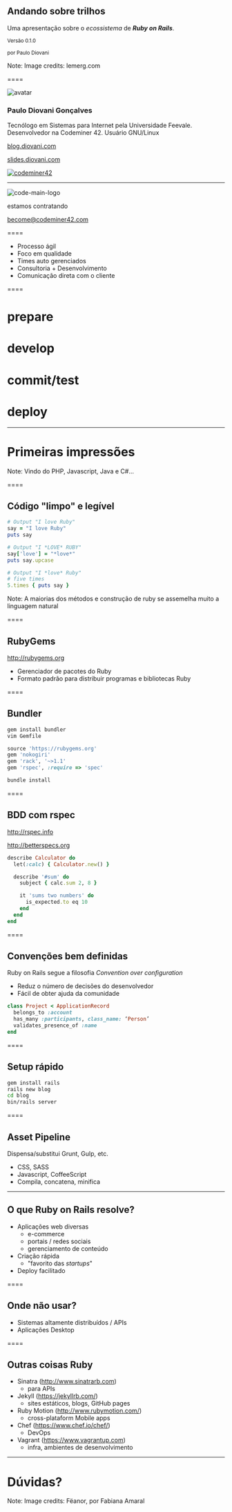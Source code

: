 <!-- .slide: data-background="linear-gradient(rgba(0, 0, 0, 0.65), rgba(0, 0, 0, 0.65)), url(img/railway.jpg)" data-background-size="cover" -->

## Andando sobre trilhos

Uma apresentação sobre o _ecossistema_ de _**Ruby on Rails**_.

<small>Versão 0.1.0</small>

<small>por Paulo Diovani</small>

Note:
Image credits: lemerg.com

====

![avatar][avatar] <!-- .element: class="img-half-right" -->

### Paulo Diovani Gonçalves

Tecnólogo em Sistemas para Internet pela Universidade Feevale.
Desenvolvedor na Codeminer 42.
Usuário GNU/Linux

[blog.diovani.com][blog]

[slides.diovani.com][slides]

[![codeminer42][code-logo]][code-site] <!-- .element: class="no-border no-background" -->

[avatar]: img/avatar.jpg
[blog]: http://blog.diovani.com
[slides]: http://slides.diovani.com
[code-logo]: img/codeminer42.png
[code-site]: http://codeminer42.com/

----

![code-main-logo][code-main-logo] <!-- .element: class="no-border no-background" style="width:480px" -->

estamos contratando

[become@codeminer42.com][become]

[code-main-logo]: img/codeminer.svg
[become]: mailto:become@codeminer42.com

====

- Processo ágil
- Foco em qualidade
- Times auto gerenciados
- Consultoria + Desenvolvimento
- Comunicação direta com o cliente

====

# <i class="fa fa-apple"></i> <i class="fa fa-linux"></i> prepare
# <i class="br br-ruby"></i> <i class="br br-rails"></i> develop
# <i class="fa fa-github"></i> <i class="br br-travis-ci"></i> commit/test
# <i class="br br-heroku"></i> <i class="br br-postgresql"></i> deploy

----

# <i class="br br-ruby"></i> <i class="br br-rails"></i>

# Primeiras impressões

Note:
Vindo do PHP, Javascript, Java e C#...

====

## <i class="br br-ruby"></i> Código "limpo" e legível

```ruby
# Output "I love Ruby"
say = "I love Ruby"
puts say

# Output "I *LOVE* RUBY"
say['love'] = "*love*"
puts say.upcase

# Output "I *love* Ruby"
# five times
5.times { puts say }
```

Note:
A maiorias dos métodos e construção de ruby
se assemelha muito a linguagem natural

====

## <i class="br br-ruby"></i> RubyGems

http://rubygems.org

- Gerenciador de pacotes do Ruby
- Formato padrão para distribuir programas e bibliotecas Ruby

====

## <i class="br br-ruby"></i> Bundler

```bash
gem install bundler
vim Gemfile
```

```ruby
source 'https://rubygems.org'
gem 'nokogiri'
gem 'rack', '~>1.1'
gem 'rspec', :require => 'spec'
```

```bash
bundle install
```

====

## <i class="br br-ruby"></i> BDD com rspec

http://rspec.info

http://betterspecs.org

```ruby
describe Calculator do
  let(:calc) { Calculator.new() }

  describe '#sum' do
    subject { calc.sum 2, 8 }

    it 'sums two numbers' do
      is_expected.to eq 10
    end
  end
end
```

====

## <i class="br br-rails"></i> Convenções bem definidas

Ruby on Rails segue a filosofia _Convention over configuration_

- Reduz o número de decisões do desenvolvedor
- Fácil de obter ajuda da comunidade

```ruby
class Project < ApplicationRecord
  belongs_to :account
  has_many :participants, class_name: ‘Person’
  validates_presence_of :name
end
```

====

## <i class="br br-rails"></i> Setup rápido

```bash
gem install rails
rails new blog
cd blog
bin/rails server
```

====

## <i class="br br-rails"></i> Asset Pipeline

Dispensa/substitui Grunt, Gulp, etc.

- CSS, SASS
- Javascript, CoffeeScript
- Compila, concatena, minifica

----

## <i class="fa fa-check"></i> O que Ruby on Rails resolve?

- Aplicações web diversas
    + e-commerce
    + portais / redes sociais
    + gerenciamento de conteúdo
- Criação rápida
    + "favorito das _startups_"
- Deploy facilitado

====

## <i class="fa fa-ban"></i> Onde não usar?

- Sistemas altamente distribuídos / APIs
- Aplicações Desktop

====

## <i class="br br-ruby"></i> Outras coisas Ruby

- Sinatra (http://www.sinatrarb.com)
    + para APIs
- Jekyll (https://jekyllrb.com/)
    + sites estáticos, blogs, GitHub pages
- Ruby Motion (http://www.rubymotion.com/)
    + cross-plataform Mobile apps
- Chef (https://www.chef.io/chef/)
    + DevOps
- Vagrant (https://www.vagrantup.com)
    + infra, ambientes de desenvolvimento

----
<!-- .slide: data-background="url(img/feanor.jpg)" data-background-size="contain" data-background-repeat="no-repeat" data-background-position="right" -->

# Dúvidas? <!-- .element: class="pull-left" -->

Note:
Image credits: Fëanor, por Fabiana Amaral
